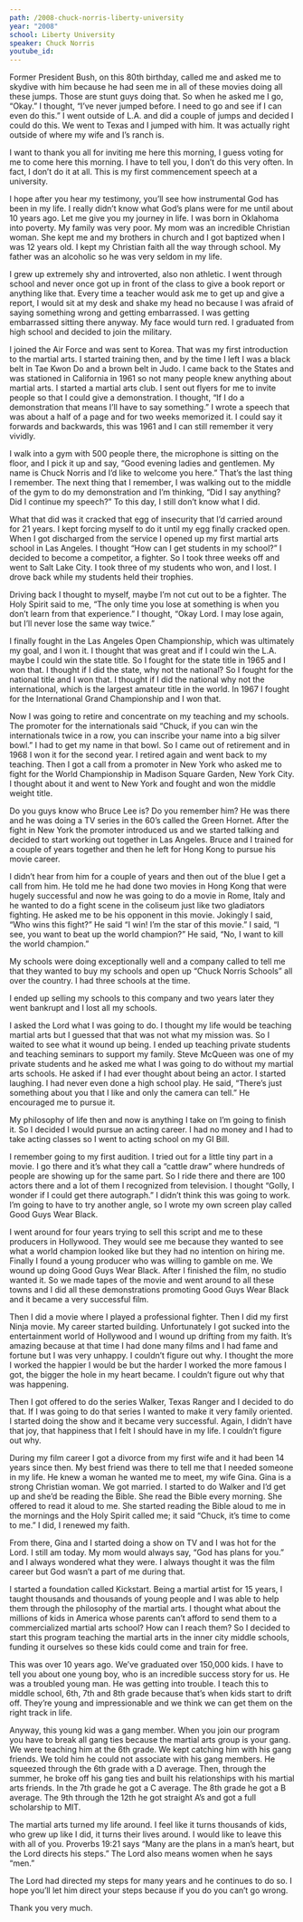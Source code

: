 ```yaml
---
path: /2008-chuck-norris-liberty-university
year: "2008"
school: Liberty University
speaker: Chuck Norris
youtube_id: 
---
```


Former President Bush, on this 80th birthday, called me and asked me to skydive with him because he had seen me in all of these movies doing all these jumps. Those are stunt guys doing that. So when he asked me I go, “Okay.” I thought, “I’ve never jumped before. I need to go and see if I can even do this.” I went outside of L.A. and did a couple of jumps and decided I could do this. We went to Texas and I jumped with him. It was actually right outside of where my wife and I’s ranch is.

I want to thank you all for inviting me here this morning, I guess voting for me to come here this morning. I have to tell you, I don’t do this very often. In fact, I don’t do it at all. This is my first commencement speech at a university.

I hope after you hear my testimony, you’ll see how instrumental God has been in my life. I really didn’t know what God’s plans were for me until about 10 years ago. Let me give you my journey in life. I was born in Oklahoma into poverty. My family was very poor. My mom was an incredible Christian woman. She kept me and my brothers in church and I got baptized when I was 12 years old. I kept my Christian faith all the way through school. My father was an alcoholic so he was very seldom in my life.

I grew up extremely shy and introverted, also non athletic. I went through school and never once got up in front of the class to give a book report or anything like that. Every time a teacher would ask me to get up and give a report, I would sit at my desk and shake my head no because I was afraid of saying something wrong and getting embarrassed. I was getting embarrassed sitting there anyway. My face would turn red. I graduated from high school and decided to join the military.

I joined the Air Force and was sent to Korea. That was my first introduction to the martial arts. I started training then, and by the time I left I was a black belt in Tae Kwon Do and a brown belt in Judo. I came back to the States and was stationed in California in 1961 so not many people knew anything about martial arts. I started a martial arts club. I sent out flyers for me to invite people so that I could give a demonstration. I thought, “If I do a demonstration that means I’ll have to say something.” I wrote a speech that was about a half of a page and for two weeks memorized it. I could say it forwards and backwards, this was 1961 and I can still remember it very vividly.

I walk into a gym with 500 people there, the microphone is sitting on the floor, and I pick it up and say, “Good evening ladies and gentlemen. My name is Chuck Norris and I’d like to welcome you here.” That’s the last thing I remember. The next thing that I remember, I was walking out to the middle of the gym to do my demonstration and I’m thinking, “Did I say anything? Did I continue my speech?” To this day, I still don’t know what I did.

What that did was it cracked that egg of insecurity that I’d carried around for 21 years. I kept forcing myself to do it until my egg finally cracked open. When I got discharged from the service I opened up my first martial arts school in Las Angeles. I thought “How can I get students in my school?” I decided to become a competitor, a fighter. So I took three weeks off and went to Salt Lake City. I took three of my students who won, and I lost. I drove back while my students held their trophies.

Driving back I thought to myself, maybe I’m not cut out to be a fighter. The Holy Spirit said to me, “The only time you lose at something is when you don’t learn from that experience.” I thought, “Okay Lord. I may lose again, but I’ll never lose the same way twice.”

I finally fought in the Las Angeles Open Championship, which was ultimately my goal, and I won it. I thought that was great and if I could win the L.A. maybe I could win the state title. So I fought for the state title in 1965 and I won that. I thought if I did the state, why not the national? So I fought for the national title and I won that. I thought if I did the national why not the international, which is the largest amateur title in the world. In 1967 I fought for the International Grand Championship and I won that.

Now I was going to retire and concentrate on my teaching and my schools. The promoter for the internationals said “Chuck, if you can win the internationals twice in a row, you can inscribe your name into a big silver bowl.” I had to get my name in that bowl. So I came out of retirement and in 1968 I won it for the second year. I retired again and went back to my teaching. Then I got a call from a promoter in New York who asked me to fight for the World Championship in Madison Square Garden, New York City. I thought about it and went to New York and fought and won the middle weight title.

Do you guys know who Bruce Lee is? Do you remember him? He was there and he was doing a TV series in the 60’s called the Green Hornet. After the fight in New York the promoter introduced us and we started talking and decided to start working out together in Las Angeles. Bruce and I trained for a couple of years together and then he left for Hong Kong to pursue his movie career.

I didn’t hear from him for a couple of years and then out of the blue I get a call from him. He told me he had done two movies in Hong Kong that were hugely successful and now he was going to do a movie in Rome, Italy and he wanted to do a fight scene in the coliseum just like two gladiators fighting. He asked me to be his opponent in this movie. Jokingly I said, “Who wins this fight?” He said “I win! I’m the star of this movie.” I said, “I see, you want to beat up the world champion?” He said, “No, I want to kill the world champion.”

My schools were doing exceptionally well and a company called to tell me that they wanted to buy my schools and open up “Chuck Norris Schools” all over the country. I had three schools at the time.

I ended up selling my schools to this company and two years later they went bankrupt and I lost all my schools.

I asked the Lord what I was going to do. I thought my life would be teaching martial arts but I guessed that that was not what my mission was. So I waited to see what it wound up being. I ended up teaching private students and teaching seminars to support my family. Steve McQueen was one of my private students and he asked me what I was going to do without my martial arts schools. He asked if I had ever thought about being an actor. I started laughing. I had never even done a high school play. He said, “There’s just something about you that I like and only the camera can tell.” He encouraged me to pursue it.

My philosophy of life then and now is anything I take on I’m going to finish it. So I decided I would pursue an acting career. I had no money and I had to take acting classes so I went to acting school on my GI Bill.

I remember going to my first audition. I tried out for a little tiny part in a movie. I go there and it’s what they call a “cattle draw” where hundreds of people are showing up for the same part. So I ride there and there are 100 actors there and a lot of them I recognized from television. I thought “Golly, I wonder if I could get there autograph.” I didn’t think this was going to work. I’m going to have to try another angle, so I wrote my own screen play called Good Guys Wear Black.

I went around for four years trying to sell this script and me to these producers in Hollywood. They would see me because they wanted to see what a world champion looked like but they had no intention on hiring me. Finally I found a young producer who was willing to gamble on me. We wound up doing Good Guys Wear Black. After I finished the film, no studio wanted it. So we made tapes of the movie and went around to all these towns and I did all these demonstrations promoting Good Guys Wear Black and it became a very successful film.

Then I did a movie where I played a professional fighter. Then I did my first Ninja movie. My career started building. Unfortunately I got sucked into the entertainment world of Hollywood and I wound up drifting from my faith. It’s amazing because at that time I had done many films and I had fame and fortune but I was very unhappy. I couldn’t figure out why. I thought the more I worked the happier I would be but the harder I worked the more famous I got, the bigger the hole in my heart became. I couldn’t figure out why that was happening.

Then I got offered to do the series Walker, Texas Ranger and I decided to do that. If I was going to do that series I wanted to make it very family oriented. I started doing the show and it became very successful. Again, I didn’t have that joy, that happiness that I felt I should have in my life. I couldn’t figure out why.

During my film career I got a divorce from my first wife and it had been 14 years since then. My best friend was there to tell me that I needed someone in my life. He knew a woman he wanted me to meet, my wife Gina. Gina is a strong Christian woman. We got married. I started to do Walker and I’d get up and she’d be reading the Bible. She read the Bible every morning. She offered to read it aloud to me. She started reading the Bible aloud to me in the mornings and the Holy Spirit called me; it said “Chuck, it’s time to come to me.” I did, I renewed my faith.

From there, Gina and I started doing a show on TV and I was hot for the Lord. I still am today. My mom would always say, “God has plans for you.” and I always wondered what they were. I always thought it was the film career but God wasn’t a part of me during that.

I started a foundation called Kickstart. Being a martial artist for 15 years, I taught thousands and thousands of young people and I was able to help them through the philosophy of the martial arts. I thought what about the millions of kids in America whose parents can’t afford to send them to a commercialized martial arts school? How can I reach them? So I decided to start this program teaching the martial arts in the inner city middle schools, funding it ourselves so these kids could come and train for free.

This was over 10 years ago. We’ve graduated over 150,000 kids. I have to tell you about one young boy, who is an incredible success story for us. He was a troubled young man. He was getting into trouble. I teach this to middle school, 6th, 7th and 8th grade because that’s when kids start to drift off. They’re young and impressionable and we think we can get them on the right track in life.

Anyway, this young kid was a gang member. When you join our program you have to break all gang ties because the martial arts group is your gang. We were teaching him at the 6th grade. We kept catching him with his gang friends. We told him he could not associate with his gang members. He squeezed through the 6th grade with a D average. Then, through the summer, he broke off his gang ties and built his relationships with his martial arts friends. In the 7th grade he got a C average. The 8th grade he got a B average. The 9th through the 12th he got straight A’s and got a full scholarship to MIT.

The martial arts turned my life around. I feel like it turns thousands of kids, who grew up like I did, it turns their lives around. I would like to leave this with all of you. Proverbs 19:21 says “Many are the plans in a man’s heart, but the Lord directs his steps.” The Lord also means women when he says “men.”

The Lord had directed my steps for many years and he continues to do so. I hope you’ll let him direct your steps because if you do you can’t go wrong.

Thank you very much.